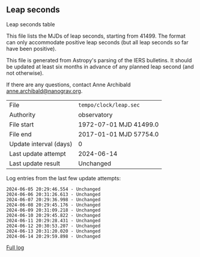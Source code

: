 
## Leap seconds

Leap seconds table

This file lists the MJDs of leap seconds, starting from 41499.
The format can only accommodate positive leap seconds (but all
leap seconds so far have been positive).

This file is generated from Astropy's parsing of the IERS
bulletins. It should be updated at least six months in advance
of any planned leap second (and not otherwise).

If there are any questions, contact Anne Archibald
<anne.archibald@nanograv.org>.

|     |     |
|:--- |:--- |
| File | `tempo/clock/leap.sec` |
| Authority | observatory |
| File start | 1972-07-01 MJD 41499.0 |
| File end | 2017-01-01 MJD 57754.0 |
| Update interval (days) | 0 |
| Last update attempt | 2024-06-14 |
| Last update result | Unchanged |

Log entries from the last few update attempts:
```
2024-06-05 20:29:46.554 - Unchanged
2024-06-06 20:31:26.613 - Unchanged
2024-06-07 20:29:36.998 - Unchanged
2024-06-08 20:29:45.176 - Unchanged
2024-06-09 20:31:09.218 - Unchanged
2024-06-10 20:29:45.822 - Unchanged
2024-06-11 20:29:28.431 - Unchanged
2024-06-12 20:30:53.207 - Unchanged
2024-06-13 20:31:20.020 - Unchanged
2024-06-14 20:29:59.898 - Unchanged
```
[Full log](https://raw.githubusercontent.com/ipta/pulsar-clock-corrections/main/log/tempo/clock/leap.sec.log)
